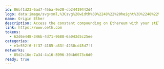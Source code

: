 ```yaml
---
id: 06bf1d23-6ad7-46ba-9e28-cb24419442d4
logo: data:image/svg+xml,%3Csvg%20width%3D%2248%22%20height%3D%2248%22%20viewBox%3D%220%200%2048%2048%22%20fill%3D%22none%22%20xmlns%3D%22http%3A%2F%2Fwww.w3.org%2F2000%2Fsvg%22%3E%0A%3Cg%20clip-path%3D%22url(%23clip0_13671_3252)%22%3E%0A%3Crect%20width%3D%2248%22%20height%3D%2248%22%20rx%3D%2224%22%20fill%3D%22url(%23paint0_linear_13671_3252)%22%2F%3E%0A%3Cpath%20d%3D%22M29.7458%2021.6L33.4501%2017.8956C34.311%2019.6826%2034.7806%2021.7826%2034.7806%2024C34.7806%2027.3%2033.7632%2030.3%2031.924%2032.4783C29.9675%2034.787%2027.2545%2036%2024.0719%2036C21.2936%2036%2018.8806%2035.0609%2017.0154%2033.287C16.9763%2033.2609%2016.9502%2033.2217%2016.911%2033.1826L16.8719%2033.1435C16.7545%2033.0261%2016.6371%2032.9087%2016.5328%2032.7913C16.4291%2032.6876%2016.3382%2032.5838%2016.2475%2032.4802L16.2458%2032.4783C15.7893%2031.9435%2015.385%2031.3435%2015.0328%2030.7043L27.8414%2017.8956C26.8762%2016.9956%2025.5979%2016.513%2024.0719%2016.513C22.1154%2016.513%2020.5371%2017.3087%2019.5197%2018.8087C18.6589%2020.1%2018.2154%2021.8478%2018.2154%2024C18.2154%2024.8348%2018.2806%2025.6043%2018.411%2026.3087L14.6806%2030.0391C13.8458%2028.2652%2013.4023%2026.2043%2013.4023%2024.013C13.4023%2020.713%2014.4067%2017.7%2016.2458%2015.5217C18.1893%2013.213%2020.9023%2012%2024.0719%2012C26.824%2012%2029.211%2012.913%2031.0892%2014.6609C31.1545%2014.713%2031.2066%2014.7783%2031.2719%2014.8304L31.3501%2014.9087C31.5458%2015.1174%2031.7414%2015.313%2031.924%2015.5348C32.3675%2016.0565%2032.7588%2016.6174%2033.0979%2017.2304L20.2632%2030.0652C21.2415%2031.0043%2022.5328%2031.5%2024.0719%2031.5C27.7632%2031.5%2029.9675%2028.6957%2029.9675%2024.013C29.9675%2023.1391%2029.8892%2022.3304%2029.7458%2021.6Z%22%20fill%3D%22white%22%2F%3E%0A%3C%2Fg%3E%0A%3Cdefs%3E%0A%3ClinearGradient%20id%3D%22paint0_linear_13671_3252%22%20x1%3D%2224%22%20y1%3D%220%22%20x2%3D%2224%22%20y2%3D%2248%22%20gradientUnits%3D%22userSpaceOnUse%22%3E%0A%3Cstop%20stop-color%3D%22%23814CEA%22%2F%3E%0A%3Cstop%20offset%3D%220.645664%22%20stop-color%3D%22%238750E9%22%2F%3E%0A%3Cstop%20offset%3D%221%22%20stop-color%3D%22%238A52E8%22%2F%3E%0A%3C%2FlinearGradient%3E%0A%3CclipPath%20id%3D%22clip0_13671_3252%22%3E%0A%3Crect%20width%3D%2248%22%20height%3D%2248%22%20rx%3D%2224%22%20fill%3D%22white%22%2F%3E%0A%3C%2FclipPath%3E%0A%3C%2Fdefs%3E%0A%3C%2Fsvg%3E%0A
name: Origin Ether
description: Access the constant compounding on Ethereum with your stETH
link: https://www.oeth.com
tokens:
  - 62d6e448-346b-4d71-9688-6a043d5c25ee
categories:
  - e1e552f6-ff37-4185-a33f-4230cd45d7ff
networks:
  - 85d2c16e-7a34-4a16-8996-304b6673c6d0
ready: true
---
```

